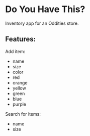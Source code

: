Do You Have This?
===

Inventory app for an Oddities store. 

Features:
---

Add item:

- name 
- size
- color
 - red
 - orange
 - yellow
 - green
 - blue
 - purple

Search for items:

- name
- size
